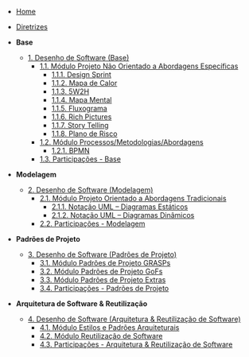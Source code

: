 <!-- docs/_sidebar.md -->

- [Home](/)
- [Diretrizes](Diretrizes/Diretrizes.md)

- **Base**

  - [1. Desenho de Software (Base)](Base/1.Base.md)
    - [1.1. Módulo Projeto Não Orientado a Abordagens Específicas](Base/1.1.AbordagemNaoEspecifica.md)
      - [1.1.1. Design Sprint](Base/Artefatos/1.1.1.DesignSprint.md)
      - [1.1.2. Mapa de Calor](Base/Artefatos/1.1.2.MapaCalor.md)
      - [1.1.3. 5W2H](Base/Artefatos/1.1.3.5W2H.md)
      - [1.1.4. Mapa Mental](Base/Artefatos/1.1.4.MapaMental.md)
      - [1.1.5. Fluxograma](Base/Artefatos/1.1.5.Fluxograma.md)
      - [1.1.6. Rich Pictures](Base/Artefatos/1.1.6.RichPictures.md)
      - [1.1.7. Story Telling](Base/Artefatos/1.1.7.StoryTelling.md)
      - [1.1.8. Plano de Risco](Base/Artefatos/1.1.8.PlanoRisco.md)
    - [1.2. Módulo Processos/Metodologias/Abordagens](Base/1.2.ProcessosMetodologiasAbordagens.md)
      - [1.2.1. BPMN](Base/Artefatos/1.2.1.BPMN.md)
    - [1.3. Participações - Base](Base/1.3.ParticipacoesBase.md)

- **Modelagem**

  - [2. Desenho de Software (Modelagem)](Modelagem/2.Modelagem.md)
    - [2.1. Módulo Projeto Orientado a Abordagens Tradicionais](Modelagem/2.1.ModelagemTradicional.md)
      - [2.1.1. Notação UML – Diagramas Estáticos](Modelagem/2.1.1.UMLEstaticos.md)
      - [2.1.2. Notação UML – Diagramas Dinâmicos](Modelagem/2.1.2.UMLDinamicos.md)
    - [2.2. Participações - Modelagem](Modelagem/2.2.ParticipacoesModelagem.md)

- **Padrões de Projeto**

  - [3. Desenho de Software (Padrões de Projeto)](PadroesDeProjeto/3.PadroesDeProjeto.md)
    - [3.1. Módulo Padrões de Projeto GRASPs](PadroesDeProjeto/3.1.GRASPs.md)
    - [3.2. Módulo Padrões de Projeto GoFs](PadroesDeProjeto/3.2.GoFs.md)
    - [3.3. Módulo Padrões de Projeto Extras](PadroesDeProjeto/3.3.PadroesExtra.md)
    - [3.4. Participações - Padrões de Projeto](PadroesDeProjeto/3.4.ParticipacoesPadroes.md)

- **Arquitetura de Software & Reutilização**
  - [4. Desenho de Software (Arquitetura & Reutilização de Software)](ArquiteturaReutilizacao/4.ArquiteturaReutilizacao.md)
    - [4.1. Módulo Estilos e Padrões Arquiteturais](ArquiteturaReutilizacao/4.1.PadroesArquiteturais.md)
    - [4.2. Módulo Reutilização de Software](ArquiteturaReutilizacao/4.2.ReutilizacaoDeSoftware.md)
    - [4.3. Participações - Arquitetura & Reutilização de Software](ArquiteturaReutilizacao/4.3.ParticipacoesArqReutilizacao.md)

